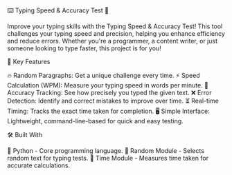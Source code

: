 ⌨️ Typing Speed & Accuracy Test 🚀

Improve your typing skills with the Typing Speed & Accuracy Test! This tool challenges your typing speed and precision, helping you enhance efficiency and reduce errors. Whether you're a programmer, a content writer, or just someone looking to type faster, this project is for you!

🎯 Key Features

🔥 Random Paragraphs: Get a unique challenge every time.
⚡ Speed Calculation (WPM): Measure your typing speed in words per minute.
🎯 Accuracy Tracking: See how precisely you typed the given text.
❌ Error Detection: Identify and correct mistakes to improve over time.
⏳ Real-time Timing: Tracks the exact time taken for completion.
🖥️ Simple Interface: Lightweight, command-line-based for quick and easy testing.

🛠️ Built With

🔹 Python - Core programming language.
🔹 Random Module - Selects random text for typing tests.
🔹 Time Module - Measures time taken for accurate calculations.
